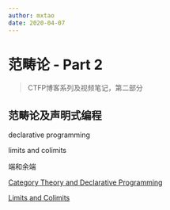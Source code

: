 ```yaml
---
author: mxtao
date: 2020-04-07
---
```


# 范畴论 - Part 2

> CTFP博客系列及视频笔记，第二部分

## 范畴论及声明式编程



declarative programming

limits and colimits

端和余端

[Category Theory and Declarative Programming](https://bartoszmilewski.com/2015/04/15/category-theory-and-declarative-programming/)

[Limits and Colimits](https://bartoszmilewski.com/2015/04/15/limits-and-colimits/)

